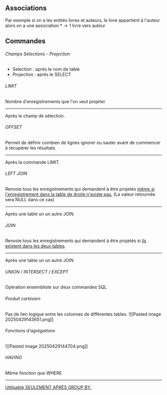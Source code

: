 ## Associations
Par exemple si on a les entités livres et auteurs, le livre appartient à l'auteur alors on a une association $*\to1$ livre vers auteur

## Commandes
###### Champs Sélections - Projection
- Selection : après le nom de table
- Projection : après le SELECT

###### LIMIT
Nombre d'enregistrements que l'on veut projeter
___
Après le champ de sélection. 

###### OFFSET
Permet de définir combien de lignes ignorer ou sauter avant de commencer à récupérer les résultats. 
___
Après la commande LIMIT.

###### LEFT JOIN
Renvoie tous les enregistrements qui demandent à être projetés <u>même si l'enregistrement dans la table de droite n'existe pas.</u> (La valeur retournée sera NULL dans ce cas)
___
Après une table un un autre JOIN

###### JOIN
Renvoie tous les enregistrements qui demandent à être projetés si <u>ils existent dans les deux tables</u>. 
___
Après une table un un autre JOIN

###### UNION / INTERSECT / EXCEPT
Opération ensembliste sur deux commandes SQL

###### Produit cartésien
Pas de lien logique entre les colonnes de différentes tables. 
![[Pasted image 20250429143651.png]]

###### Fonctions d'agrégations
![[Pasted image 20250429144704.png]]


###### HAVING
Même fonction que WHERE
___
<u>Utilisable SEULEMENT APRÈS GROUP BY.</u>


